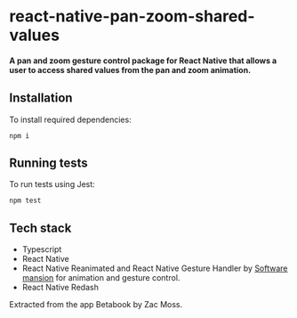 # react-native-pan-zoom-shared-values
#### A pan and zoom gesture control package for React Native that allows a user to access shared values from the pan and zoom animation.

## Installation
To install required dependencies:
```
npm i
```

## Running tests
To run tests using Jest:
```
npm test
```

## Tech stack
- Typescript
- React Native
- React Native Reanimated and React Native Gesture Handler by [Software mansion](https://swmansion.com/) for animation and gesture control.
- React Native Redash

Extracted from the app Betabook by Zac Moss.
